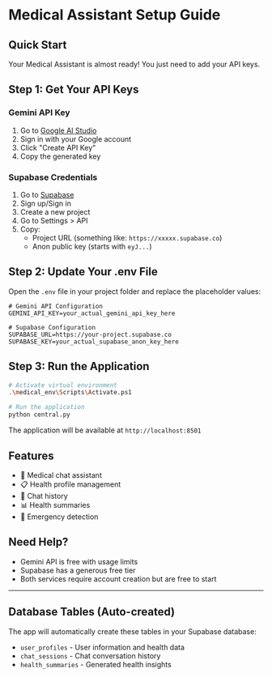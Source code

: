 # Medical Assistant Setup Guide

## Quick Start

Your Medical Assistant is almost ready! You just need to add your API keys.

## Step 1: Get Your API Keys

### Gemini API Key
1. Go to [Google AI Studio](https://makersuite.google.com/app/apikey)
2. Sign in with your Google account
3. Click "Create API Key"
4. Copy the generated key

### Supabase Credentials
1. Go to [Supabase](https://supabase.com)
2. Sign up/Sign in
3. Create a new project
4. Go to Settings > API
5. Copy:
   - Project URL (something like: `https://xxxxx.supabase.co`)
   - Anon public key (starts with `eyJ...`)

## Step 2: Update Your .env File

Open the `.env` file in your project folder and replace the placeholder values:

```env
# Gemini API Configuration
GEMINI_API_KEY=your_actual_gemini_api_key_here

# Supabase Configuration
SUPABASE_URL=https://your-project.supabase.co
SUPABASE_KEY=your_actual_supabase_anon_key_here
```

## Step 3: Run the Application

```bash
# Activate virtual environment
.\medical_env\Scripts\Activate.ps1

# Run the application
python central.py
```

The application will be available at `http://localhost:8501`

## Features

- 🏥 Medical chat assistant
- 📋 Health profile management
- 💬 Chat history
- 📊 Health summaries
- 🚨 Emergency detection

## Need Help?

- Gemini API is free with usage limits
- Supabase has a generous free tier
- Both services require account creation but are free to start

---

## Database Tables (Auto-created)

The app will automatically create these tables in your Supabase database:

- `user_profiles` - User information and health data
- `chat_sessions` - Chat conversation history
- `health_summaries` - Generated health insights

